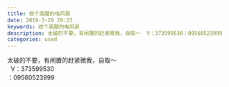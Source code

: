```yaml
---
title: 收个高腿的电风扇
date: 2019-3-29 20:23
keywords: 收个高腿的电风扇
description: 太破的不要，有闲置的赶紧微我，自取～  V：373599530：09560523999
categories: used
---
```

<td class="t_f" id="postmessage_3342119">

太破的不要，有闲置的赶紧微我，自取～<br/>
  V：373599530<br/>
：09560523999<br/>
</td>
